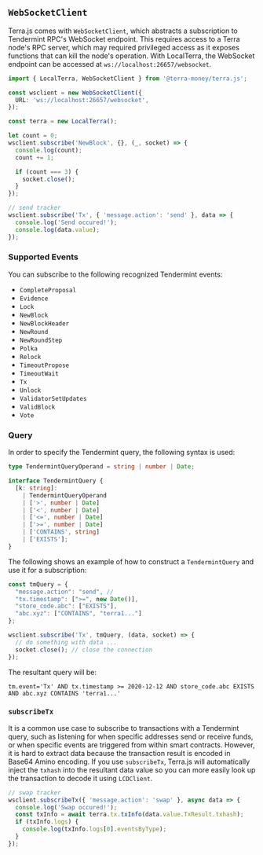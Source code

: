 ## `WebSocketClient`

Terra.js comes with `WebSocketClient`, which abstracts a subscription to Tendermint RPC's WebSocket endpoint. This requires access to a Terra node's RPC server, which may required privileged access as it exposes functions that can kill the node's operation. With LocalTerra, the WebSocket endpoint can be accessed at `ws://localhost:26657/websocket`.

```ts
import { LocalTerra, WebSocketClient } from '@terra-money/terra.js';

const wsclient = new WebSocketClient({
  URL: 'ws://localhost:26657/websocket',
});

const terra = new LocalTerra();

let count = 0;
wsclient.subscribe('NewBlock', {}, (_, socket) => {
  console.log(count);
  count += 1;

  if (count === 3) {
    socket.close();
  }
});

// send tracker
wsclient.subscribe('Tx', { 'message.action': 'send' }, data => {
  console.log('Send occured!');
  console.log(data.value);
});
```

### Supported Events

You can subscribe to the following recognized Tendermint events:

  - `CompleteProposal`
  - `Evidence`
  - `Lock`
  - `NewBlock`
  - `NewBlockHeader`
  - `NewRound`
  - `NewRoundStep`
  - `Polka`
  - `Relock`
  - `TimeoutPropose`
  - `TimeoutWait`
  - `Tx`
  - `Unlock`
  - `ValidatorSetUpdates`
  - `ValidBlock`
  - `Vote`

### Query

In order to specify the Tendermint query, the following syntax is used:

```ts
type TendermintQueryOperand = string | number | Date;

interface TendermintQuery {
  [k: string]:
    | TendermintQueryOperand
    | ['>', number | Date]
    | ['<', number | Date]
    | ['<=', number | Date]
    | ['>=', number | Date]
    | ['CONTAINS', string]
    | ['EXISTS'];
}
```

The following shows an example of how to construct a `TendermintQuery` and use it for a subscription:

```ts
const tmQuery = {
  "message.action": "send", // 
  "tx.timestamp": [">=", new Date()],
  "store_code.abc": ["EXISTS"],
  "abc.xyz": ["CONTAINS", "terra1..."]
};

wsclient.subscribe('Tx', tmQuery, (data, socket) => {
  // do something with data ...
  socket.close(); // close the connection
});
```

The resultant query will be:

`tm.event='Tx' AND tx.timestamp >= 2020-12-12 AND store_code.abc EXISTS AND abc.xyz CONTAINS 'terra1...'`

### `subscribeTx`

It is a common use case to subscribe to transactions with a Tendermint query, such as listening for when specific addresses send or receive funds, or when specific events are triggered from within smart contracts. However, it is hard to extract data because the transaction result is encoded in Base64 Amino encoding. If you use `subscribeTx`, Terra.js will automatically inject the `txhash` into the resultant data value so you can more easily look up the transaction to decode it using `LCDClient`.

```ts
// swap tracker
wsclient.subscribeTx({ 'message.action': 'swap' }, async data => {
  console.log('Swap occured!');
  const txInfo = await terra.tx.txInfo(data.value.TxResult.txhash);
  if (txInfo.logs) {
    console.log(txInfo.logs[0].eventsByType);
  }
});
```